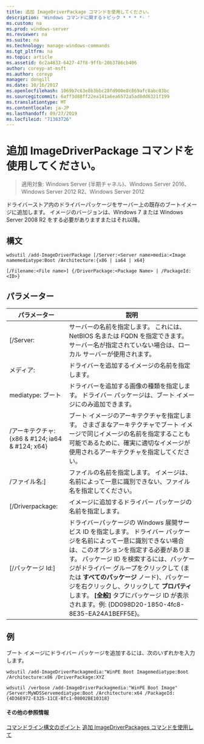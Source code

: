```yaml
---
title: 追加 ImageDriverPackage コマンドを使用してください。
description: 'Windows コマンドに関するトピック * * * *- '
ms.custom: na
ms.prod: windows-server
ms.reviewer: na
ms.suite: na
ms.technology: manage-windows-commands
ms.tgt_pltfrm: na
ms.topic: article
ms.assetid: 6c2a4833-6427-47f8-9ffb-20b3786cb406
author: coreyp-at-msft
ms.author: coreyp
manager: dongill
ms.date: 10/16/2017
ms.openlocfilehash: 1069b7c63e8b3bbc28fd900e8c869afc8abc03bc
ms.sourcegitcommit: 6aff3d88ff22ea141a6ea6572a5ad8dd6321f199
ms.translationtype: MT
ms.contentlocale: ja-JP
ms.lasthandoff: 09/27/2019
ms.locfileid: "71363726"
---
```

# <a name="using-the-add-imagedriverpackage-command"></a>追加 ImageDriverPackage コマンドを使用してください。

>適用対象: Windows Server (半期チャネル)、Windows Server 2016、Windows Server 2012 R2、Windows Server 2012

ドライバーストア内のドライバーパッケージをサーバー上の既存のブートイメージに追加します。 イメージのバージョンは、Windows 7 または Windows Server 2008 R2 をする必要がありますまたはそれ以降。
## <a name="syntax"></a>構文
```
wdsutil /add-ImageDriverPackage [/Server:<Server name>media:<Image namemediatype:Boot /Architecture:{x86 | ia64 | x64} 
```
```
[/Filename:<File name>] {/DriverPackage:<Package Name> | /PackageId:<ID>}
```
## <a name="parameters"></a>パラメーター

|                 パラメーター                  |                                                                                                                                                                                                            説明                                                                                                                                                                                                             |
|--------------------------------------------|------------------------------------------------------------------------------------------------------------------------------------------------------------------------------------------------------------------------------------------------------------------------------------------------------------------------------------------------------------------------------------------------------------------------------------|
|           [/Server:<Server name>           |                                                                                                                                               サーバーの名前を指定します。 これには、NetBIOS 名または FQDN を指定できます。 サーバー名が指定されていない場合は、ローカル サーバーが使用されます。                                                                                                                                                |
|             メディア:<Image name>             |                                                                                                                                                                                       ドライバーを追加するイメージの名前を指定します。                                                                                                                                                                                        |
|               mediatype: ブート               |                                                                                                                                                                ドライバーを追加する画像の種類を指定します。 ドライバー パッケージは、ブート イメージにのみ追加できます。                                                                                                                                                                 |
| /アーキテクチャ: {x86 & #124; ia64 & #124; x64} |                                                                                                       ブート イメージのアーキテクチャを指定します。 さまざまなアーキテクチャでブート イメージで同じイメージの名前を指定することも可能であるために、確実に適切なイメージが使用されるアーキテクチャを指定してください。                                                                                                        |
|           /ファイル名:<File name>]           |                                                                                                                                                        ファイルの名前を指定します。 イメージは、名前によって一意に識別できない、ファイル名を指定してください。                                                                                                                                                        |
|           [/Driverpackage:<Name>           |                                                                                                                                                                                   イメージに追加するドライバー パッケージの名前を指定します。                                                                                                                                                                                    |
|             [/パッケージ Id:<ID>]              | ドライバーパッケージの Windows 展開サービス ID を指定します。 ドライバー パッケージを名前によって一意に識別できない場合は、このオプションを指定する必要があります。 パッケージ ID を検索するには、パッケージがドライバー グループをクリックして (または **すべてのパッケージ** ノード)、パッケージを右クリックし、クリックして **プロパティ**します。 **[全般]** タブにパッケージ ID が表示されます。例: {DD098D20-1850-4fc8-8E35-EA24A1BEFF5E}。 |

## <a name="BKMK_examples"></a>例
ブート イメージにドライバー パッケージを追加するには、次のいずれかを入力します。
```
wdsutil /add-ImageDriverPackagmedia:"WinPE Boot Imagemediatype:Boot /Architecture:x86 /DriverPackage:XYZ
```
```
wdsutil /verbose /add-ImageDriverPackagmedia:"WinPE Boot Image" /Server:MyWDSServemediatype:Boot /Architecture:x64 /PackageId:{4D36E972-E325-11CE-Bfc1-08002BE10318}
```
#### <a name="additional-references"></a>その他の参照情報
[コマンドライン構文のポイント](command-line-syntax-key.md)
[追加 ImageDriverPackages コマンドを使用して](using-the-add-imagedriverpackages-command.md)
